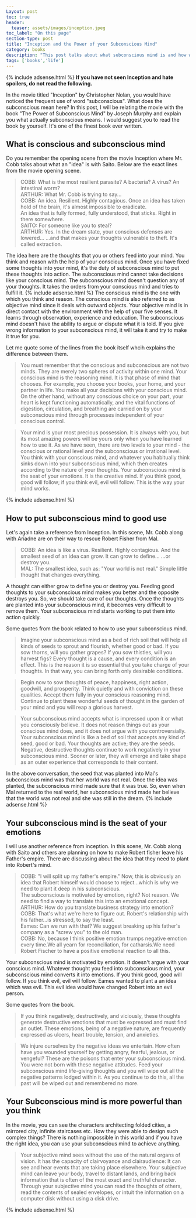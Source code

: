 ```yaml
---
Layout: post
toc: true
header:
  teaser: assets/images/inception.jpeg
toc_label: "On this page"
section-type: post
title: "Inception and the Power of your Subconscious Mind"
category: books
description: "This post talks about what subconscious mind is and how we can use it in constructive way. I try to connect the movie inception with a book by Joseph Murphy to explain it"
tags: ['books','life']
---
```

{% include adsense.html %}
**If you have not seen Inception and hate spoilers, do not read the following.**

In the movie titled "Inception" by Christopher Nolan, you would have noticed the frequent use of word "subconscious". What does the subconscious mean here?
In this post, I will be relating the movie with the book "The Power of Subconscious Mind" by Joseph Murphy and explain you what actually subconscious means. I would suggest you to read the book by yourself. It's one of
the finest book ever written.

## What is conscious and subconscious mind

Do you remember the opening scene from the movie Inception where Mr. Cobb talks about what an "idea" is with Saito. Below are the exact lines from the movie
opening scene.

> COBB: What is the most resilient parasite? A bacteria? A virus? An intestinal worm?  
ARTHUR: What Mr. Cobb is trying to say...  
COBB: An idea. Resilient. Highly contagious. Once an idea has taken hold of the brain, it's almost impossible to eradicate.  
An idea that is fully formed, fully understood, that sticks. Right in there somewhere.  
SAITO: For someone like you to steal?  
ARTHUR: Yes. In the dream state, your conscious defenses are lowered... ...and that makes your thoughts vulnerable to theft. It's called extraction.  

The idea here are the thoughts that you or others feed into your mind. You think and reason with the help of your conscious mind. Once you have
fixed some thoughts into your mind, it's the duty of subconscious mind to put these thoughts into action. The subconscious mind cannot take decisions like your 
conscious mind. The subconscious mind doesn't question any of your thoughts. It takes the orders from your conscious mind and tries to fulfill it.
{% include adsense.html %}
The conscious mind is the one with which you think and reason.  The conscious mind is also referred to as objective mind since it deals with
outward objects. Your objective mind is in direct contact with the environment with the help of your five senses. It learns through observation, experience and
education.
The subconscious mind doesn't have the ability to argue or dispute what it is told. If you give wrong information to your subconscious mind, it will take it and try to make it true for you.

Let me quote some of the lines from the book itself whcih explains the difference between them.

> You must remember that the conscious and subconscious are not two minds. They are merely two spheres of activity within one mind. Your conscious mind is the reasoning mind. It is that phase of mind that chooses. For example, you choose your books, your home, and your partner in life. You make all your decisions with your conscious mind. On the other hand, without any conscious choice on your part, your heart is kept functioning automatically, and the vital functions of digestion, circulation, and breathing are carried on by your subconscious mind through processes independent of your conscious control. 

> Your mind is your most precious possession. It is always with you, but its most amazing powers will be yours only when you have learned how to use it. As we have seen, there are two levels to your mind - the conscious or rational level and the subconscious or irrational level. You think with your conscious mind, and whatever you habitually think sinks down into your subconscious mind, which then creates according to the nature of your thoughts. Your subconscious mind is the seat of your emotions. It is the creative mind. If you think good, good will follow; if you think evil, evil will follow. This is the way your mind works.

{% include adsense.html %}
## How to put subconscious mind to good use

Let's again take a reference from Inception. In this scene, Mr. Cobb along with Ariadne are on their way to rescue Robert Fisher from Mal.

> COBB: An idea is like a virus. Resilient. Highly contagious. And the smallest seed of an idea can grow. It can grow to define... ...or destroy you.    
MAL: The smallest idea, such as: "Your world is not real." Simple little thought that changes everything. 

A thought can either grow to define you or destroy you. Feeding good thoughts to your subconscious mind makes you better and the opposite destroys you.
So, we should take care of our thoughts. Once the thoughts are planted into your subconscious mind, it becomes very difficult to remove them. Your subconscious mind
starts working to put them into action quickly. 

Some quotes from the book related to how to use your subconscious mind.

> Imagine your subconscious mind as a bed of rich soil that will help all kinds of seeds to sprout and flourish, whether good or bad. If you sow thorns, will you gather grapes? If you sow thistles, will you harvest figs? Every thought is a cause, and every condition is an effect. This is the reason it is so essential that you take charge of your thoughts. In that way, you can bring forth only desirable conditions.

> Begin now to sow thoughts of peace, happiness, right action, goodwill, and prosperity. Think quietly and with conviction on these qualities. Accept them fully in your conscious reasoning mind. Continue to plant these wonderful seeds of thought in the garden of your mind and you will reap a glorious harvest.

> Your subconscious mind accepts what is impressed upon it or what you consciously believe. It does not reason things out as your conscious mind does, and it does not argue with you controversially. Your subconscious mind is like a bed of soil that accepts any kind of seed, good or bad. Your thoughts are active; they are the seeds. Negative, destructive thoughts continue to work negatively in your subconscious mind. Sooner or later, they will emerge and take shape as an outer experience that corresponds to their content.

In the above conversation, the seed that was planted into Mal's subconscious mind was that her world was not real. Once the idea was planted, the subconscious mind
made sure that it was true. So, even when Mal returned to the real world, her subconscious mind made her believe that the world was not real and she was still in the dream.
{% include adsense.html %}
## Your subconscious mind is the seat of your emotions

I will use another reference from inception. In this scene, Mr. Cobb along with Saito and others are planning on how to make Robert fisher leave his Father's empire. There are discussing
about the idea that they need to plant into Robert's mind.

> COBB: "I will split up my father's empire." Now, this is obviously an idea that Robert himself would choose to reject...which is why we need to plant it deep in his subconscious.  
The subconscious is motivated by emotion, right? Not reason. We need to find a way to translate this into an emotional concept.  
ARTHUR: How do you translate business strategy into emotion?  
COBB: That's what we're here to figure out. Robert's relationship with his father...is stressed, to say the least.  
Eames: Can we run with that? We suggest breaking up his father's company as a "screw you" to the old man.  
COBB: No, because I think positive emotion trumps negative emotion every time.We all yearn for reconciliation, for catharsis.We need Robert Fischer to have a positive emotional reaction to all this.

Your subconscious mind is motivated by emotion. It doesn't argue with your conscious mind. Whatever thought you feed into subconscious mind, your subconscious mind converts it into emotions.
If you think good, good will follow. If you think evil, evil will follow. Eames wanted to plant a an idea which was evil. This evil idea would have changed Robert into an evil person. 

Some quotes from the book.

> If you think negatively, destructively, and viciously, these thoughts generate destructive emotions that must be expressed and must find an outlet. These emotions, being of a negative nature, are frequently expressed as ulcers, heart trouble, tension, and anxieties.

> We injure ourselves by the negative ideas we entertain. How often have you wounded yourself by getting angry, fearful, jealous, or vengeful? These are the poisons that enter your subconscious mind. You were not born with these negative attitudes. Feed your subconscious mind life-giving thoughts and you will wipe out all the negative patterns lodged within it. As you continue to do this, all the past will be wiped out and remembered no more.

## Your Subconscious mind is more powerful than you think

In the movie, you can see the characters architecting folded cities, a mirrored city, infinite staircases etc. How they were able to design
such complex things? There is nothing impossible in this world and if you have the right idea, you can use your subconscious mind to achieve anything.

> Your subjective mind sees without the use of the natural organs of vision. It has the capacity of clairvoyance and clairaudience: It can see and hear events that are taking place elsewhere. Your subjective mind can leave your body, travel to distant lands, and bring back information that is often of the most exact and truthful character. Through your subjective mind you can read the thoughts of others, read the contents of sealed envelopes, or intuit the information on a computer disk without using a disk drive.

{% include adsense.html %}
